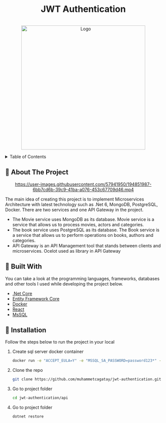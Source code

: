 
<div align="center">
 
  <h1> JWT Authentication </h1>
  
</div>


<!-- PROJECT LOGO -->
<br />
<div align="center">
  <a href="https://github.com/muhammetcagatay/VivaceAPI">
    <img src="http://jwt.io/img/logo-asset.svg" alt="Logo" width="400">
  </a>

  <p align="center">

  </p>
</div>



<!-- TABLE OF CONTENTS -->
<details>
  <summary>Table of Contents</summary>
  <ol>
    <li><a href="#beginner-about-the-project">About The Project</a></li>
    <li><a href="#hammer-built-with">Built With</a></li>
    <li><a href="#electric_plug-installation">Installation</a></li>
  </ol>
</details>



<!-- ABOUT THE PROJECT -->
## :beginner: About The Project

<div align="center">



https://user-images.githubusercontent.com/57941950/194851987-6bb7cd6b-39c9-41ba-a076-453c67709d46.mp4



</div>




The main idea of ​​creating this project is to implement Microservices Architecture with  latest technology such as .Net 6, MongoDB, PostgreSQL, Docker. There are two services and one API Gateway in the project.

* The Movie service uses MongoDB as its database. Movie service is a service that allows us to process movies, actors and categories.
* The book service uses PostgreSQL as its database. The Book service is a service that allows us to perform operations on books, authors and categories.
* API Gateway is an API Management tool that stands between clients and microservices. Ocelot used as library in API Gateway



## :hammer: Built With

You can take a look at the programming languages, frameworks, databases and other tools I used while developing the project below.

* [.Net Core](https://docs.microsoft.com/tr-tr/dotnet/core/introduction)
* [Entity Framework Core](https://docs.microsoft.com/tr-tr/ef/core/)
* [Docker](https://www.docker.com)
* [React](https://reactjs.org/)
* [MsSQL](https://www.microsoft.com/tr-tr/sql-server/sql-server-2019)


## :electric_plug: Installation

Follow the steps below to run the project in your local

1. Create sql server docker container
   ```sh
   docker run -e "ACCEPT_EULA=Y" -e "MSSQL_SA_PASSWORD=password123*" -p 1433:1433 -d mcr.microsoft.com/mssql/server:2019-latest
   ```
2. Clone the repo
   ```sh
   git clone https://github.com/muhammetcagatay/jwt-authentication.git
   ```
3. Go to project folder
   ```sh
   cd jwt-authentication/api
   ```
3. Go to project folder
   ```sh
   dotnet restore
   ```


<!-- MARKDOWN LINKS & IMAGES -->
<!-- https://www.markdownguide.org/basic-syntax/#reference-style-links -->
[contributors-shield]: https://img.shields.io/github/contributors/othneildrew/Best-README-Template.svg?style=for-the-badge
[contributors-url]: https://github.com/othneildrew/Best-README-Template/graphs/contributors
[forks-shield]: https://img.shields.io/github/forks/othneildrew/Best-README-Template.svg?style=for-the-badge
[forks-url]: https://github.com/othneildrew/Best-README-Template/network/members
[stars-shield]: https://img.shields.io/github/stars/othneildrew/Best-README-Template.svg?style=for-the-badge
[stars-url]: https://github.com/othneildrew/Best-README-Template/stargazers
[issues-shield]: https://img.shields.io/github/issues/othneildrew/Best-README-Template.svg?style=for-the-badge
[issues-url]: https://github.com/othneildrew/Best-README-Template/issues
[license-shield]: https://img.shields.io/github/license/othneildrew/Best-README-Template.svg?style=for-the-badge
[license-url]: https://github.com/othneildrew/Best-README-Template/blob/master/LICENSE.txt
[linkedin-shield]: https://img.shields.io/badge/-LinkedIn-black.svg?style=for-the-badge&logo=linkedin&colorB=555
[linkedin-url]: https://linkedin.com/in/othneildrew
[product-screenshot]: images/screenshot.png

